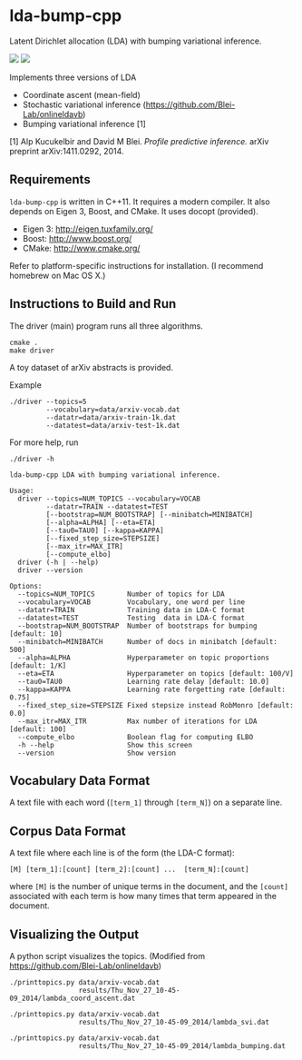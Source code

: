 lda-bump-cpp
============

Latent Dirichlet allocation (LDA) with bumping variational inference.

[![](http://img.shields.io/badge/arXiv-1411.0292-brightgreen.svg?style=flat)](http://arxiv.org/abs/1411.0292) [![](http://img.shields.io/badge/license-GPLv2-red.svg?style=flat)](https://github.com/akucukelbir/lda-bump-cpp/blob/master/LICENSE)

Implements three versions of LDA
* Coordinate ascent (mean-field)
* Stochastic variational inference (https://github.com/Blei-Lab/onlineldavb)
* Bumping variational inference [1]

[1] Alp Kucukelbir and David M Blei. _Profile predictive inference._ arXiv
preprint arXiv:1411.0292, 2014.


Requirements
------------

`lda-bump-cpp` is written in C++11. It requires a modern compiler. It also
depends on Eigen 3, Boost, and CMake. It uses docopt (provided).

* Eigen 3: http://eigen.tuxfamily.org/
* Boost: http://www.boost.org/
* CMake: http://www.cmake.org/

Refer to platform-specific instructions for installation.
(I recommend homebrew on Mac OS X.)


Instructions to Build and Run
-----------------------------

The driver (main) program runs all three algorithms.

```
cmake .
make driver
```

A toy dataset of arXiv abstracts is provided.

Example
```
./driver --topics=5
         --vocabulary=data/arxiv-vocab.dat
         --datatr=data/arxiv-train-1k.dat
         --datatest=data/arxiv-test-1k.dat
```

For more help, run
```
./driver -h

lda-bump-cpp LDA with bumping variational inference.

Usage:
  driver --topics=NUM_TOPICS --vocabulary=VOCAB
         --datatr=TRAIN --datatest=TEST
         [--bootstrap=NUM_BOOTSTRAP] [--minibatch=MINIBATCH]
         [--alpha=ALPHA] [--eta=ETA]
         [--tau0=TAU0] [--kappa=KAPPA]
         [--fixed_step_size=STEPSIZE]
         [--max_itr=MAX_ITR]
         [--compute_elbo]
  driver (-h | --help)
  driver --version

Options:
  --topics=NUM_TOPICS        Number of topics for LDA
  --vocabulary=VOCAB         Vocabulary, one word per line
  --datatr=TRAIN             Training data in LDA-C format
  --datatest=TEST            Testing  data in LDA-C format
  --bootstrap=NUM_BOOTSTRAP  Number of bootstraps for bumping [default: 10]
  --minibatch=MINIBATCH      Number of docs in minibatch [default: 500]
  --alpha=ALPHA              Hyperparameter on topic proportions [default: 1/K]
  --eta=ETA                  Hyperparameter on topics [default: 100/V]
  --tau0=TAU0                Learning rate delay [default: 10.0]
  --kappa=KAPPA              Learning rate forgetting rate [default: 0.75]
  --fixed_step_size=STEPSIZE Fixed stepsize instead RobMonro [default: 0.0]
  --max_itr=MAX_ITR          Max number of iterations for LDA [default: 100]
  --compute_elbo             Boolean flag for computing ELBO
  -h --help                  Show this screen
  --version                  Show version

```


Vocabulary Data Format
----------------------

A text file with each word (`[term_1]` through `[term_N]`) on a separate line.


Corpus Data Format
------------------

A text file where each line is of the form (the LDA-C format):

`[M] [term_1]:[count] [term_2]:[count] ...  [term_N]:[count]`

where `[M]` is the number of unique terms in the document, and the
`[count]` associated with each term is how many times that term appeared
in the document.


Visualizing the Output
----------------------

A python script visualizes the topics.
(Modified from https://github.com/Blei-Lab/onlineldavb)

```
./printtopics.py data/arxiv-vocab.dat
                 results/Thu_Nov_27_10-45-09_2014/lambda_coord_ascent.dat

./printtopics.py data/arxiv-vocab.dat
                 results/Thu_Nov_27_10-45-09_2014/lambda_svi.dat

./printtopics.py data/arxiv-vocab.dat
                 results/Thu_Nov_27_10-45-09_2014/lambda_bumping.dat
```

























